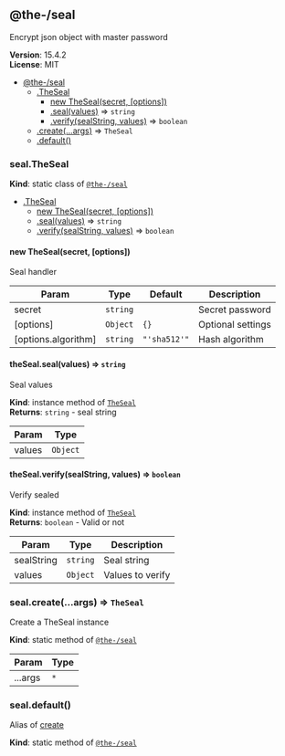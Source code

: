 <!--- Code generated by @the-/script-doc. DO NOT EDIT. -->

<a name="module_@the-/seal"></a>

## @the-/seal
Encrypt json object with master password

**Version**: 15.4.2  
**License**: MIT  

* [@the-/seal](#module_@the-/seal)
    * [.TheSeal](#module_@the-/seal.TheSeal)
        * [new TheSeal(secret, [options])](#new_module_@the-/seal.TheSeal_new)
        * [.seal(values)](#module_@the-/seal.TheSeal+seal) ⇒ <code>string</code>
        * [.verify(sealString, values)](#module_@the-/seal.TheSeal+verify) ⇒ <code>boolean</code>
    * [.create(...args)](#module_@the-/seal.create) ⇒ <code>TheSeal</code>
    * [.default()](#module_@the-/seal.default)

<a name="module_@the-/seal.TheSeal"></a>

### seal.TheSeal
**Kind**: static class of [<code>@the-/seal</code>](#module_@the-/seal)  

* [.TheSeal](#module_@the-/seal.TheSeal)
    * [new TheSeal(secret, [options])](#new_module_@the-/seal.TheSeal_new)
    * [.seal(values)](#module_@the-/seal.TheSeal+seal) ⇒ <code>string</code>
    * [.verify(sealString, values)](#module_@the-/seal.TheSeal+verify) ⇒ <code>boolean</code>

<a name="new_module_@the-/seal.TheSeal_new"></a>

#### new TheSeal(secret, [options])
Seal handler


| Param | Type | Default | Description |
| --- | --- | --- | --- |
| secret | <code>string</code> |  | Secret password |
| [options] | <code>Object</code> | <code>{}</code> | Optional settings |
| [options.algorithm] | <code>string</code> | <code>&quot;&#x27;sha512&#x27;&quot;</code> | Hash algorithm |

<a name="module_@the-/seal.TheSeal+seal"></a>

#### theSeal.seal(values) ⇒ <code>string</code>
Seal values

**Kind**: instance method of [<code>TheSeal</code>](#module_@the-/seal.TheSeal)  
**Returns**: <code>string</code> - seal string  

| Param | Type |
| --- | --- |
| values | <code>Object</code> | 

<a name="module_@the-/seal.TheSeal+verify"></a>

#### theSeal.verify(sealString, values) ⇒ <code>boolean</code>
Verify sealed

**Kind**: instance method of [<code>TheSeal</code>](#module_@the-/seal.TheSeal)  
**Returns**: <code>boolean</code> - Valid or not  

| Param | Type | Description |
| --- | --- | --- |
| sealString | <code>string</code> | Seal string |
| values | <code>Object</code> | Values to verify |

<a name="module_@the-/seal.create"></a>

### seal.create(...args) ⇒ <code>TheSeal</code>
Create a TheSeal instance

**Kind**: static method of [<code>@the-/seal</code>](#module_@the-/seal)  

| Param | Type |
| --- | --- |
| ...args | <code>\*</code> | 

<a name="module_@the-/seal.default"></a>

### seal.default()
Alias of [create](#module_@the-/seal.create)

**Kind**: static method of [<code>@the-/seal</code>](#module_@the-/seal)
